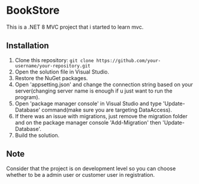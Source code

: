 # BookStore

This is a .NET 8 MVC project that i started to learn mvc.

## Installation

1. Clone this repository: `git clone https://github.com/your-username/your-repository.git`
2. Open the solution file in Visual Studio.
3. Restore the NuGet packages.
4. Open 'appsetting.json' and change the connection string based on your server(changing server name is enough if u just want to run the program).
5. Open 'package manager console' in Visual Studio and type 'Update-Database' command(make sure you are targeting DataAccess).
6. If there was an issue with migrations, just remove the migration folder and on the package manager console 'Add-Migration' then 'Update-Database'.
7. Build the solution.



## Note
Consider that the project is on development level so you can choose whether to be a admin user or customer user in registration.
